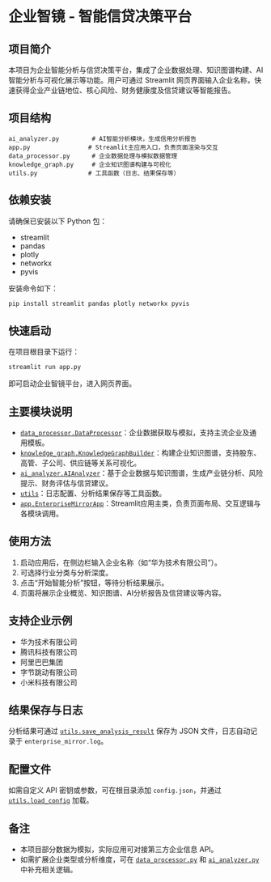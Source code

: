 # 企业智镜 - 智能信贷决策平台

## 项目简介

本项目为企业智能分析与信贷决策平台，集成了企业数据处理、知识图谱构建、AI智能分析与可视化展示等功能。用户可通过 Streamlit 网页界面输入企业名称，快速获得企业产业链地位、核心风险、财务健康度及信贷建议等智能报告。

## 项目结构

```
ai_analyzer.py         # AI智能分析模块，生成信用分析报告
app.py                # Streamlit主应用入口，负责页面渲染与交互
data_processor.py      # 企业数据处理与模拟数据管理
knowledge_graph.py     # 企业知识图谱构建与可视化
utils.py              # 工具函数（日志、结果保存等）
```

## 依赖安装

请确保已安装以下 Python 包：

- streamlit
- pandas
- plotly
- networkx
- pyvis

安装命令如下：

```sh
pip install streamlit pandas plotly networkx pyvis
```

## 快速启动

在项目根目录下运行：

```sh
streamlit run app.py
```

即可启动企业智镜平台，进入网页界面。

## 主要模块说明

- [`data_processor.DataProcessor`](data_processor.py)：企业数据获取与模拟，支持主流企业及通用模板。
- [`knowledge_graph.KnowledgeGraphBuilder`](knowledge_graph.py)：构建企业知识图谱，支持股东、高管、子公司、供应链等关系可视化。
- [`ai_analyzer.AIAnalyzer`](ai_analyzer.py)：基于企业数据与知识图谱，生成产业链分析、风险提示、财务评估与信贷建议。
- [`utils`](utils.py)：日志配置、分析结果保存等工具函数。
- [`app.EnterpriseMirrorApp`](app.py)：Streamlit应用主类，负责页面布局、交互逻辑与各模块调用。

## 使用方法

1. 启动应用后，在侧边栏输入企业名称（如“华为技术有限公司”）。
2. 可选择行业分类与分析深度。
3. 点击“开始智能分析”按钮，等待分析结果展示。
4. 页面将展示企业概览、知识图谱、AI分析报告及信贷建议等内容。

## 支持企业示例

- 华为技术有限公司
- 腾讯科技有限公司
- 阿里巴巴集团
- 字节跳动有限公司
- 小米科技有限公司

## 结果保存与日志

分析结果可通过 [`utils.save_analysis_result`](utils.py) 保存为 JSON 文件，日志自动记录于 `enterprise_mirror.log`。

## 配置文件

如需自定义 API 密钥或参数，可在根目录添加 `config.json`，并通过 [`utils.load_config`](utils.py) 加载。

## 备注

- 本项目部分数据为模拟，实际应用可对接第三方企业信息 API。
- 如需扩展企业类型或分析维度，可在 [`data_processor.py`](data_processor.py) 和 [`ai_analyzer.py`](ai_analyzer.py) 中补充相关逻辑。

